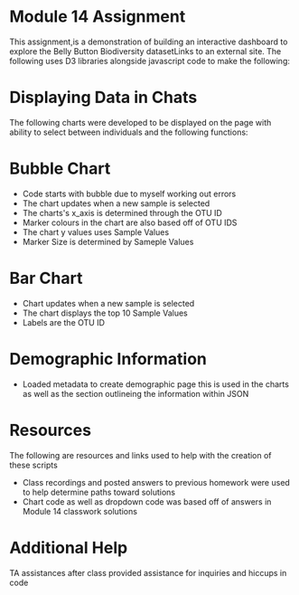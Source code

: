 # Module 14 Assignment

This assignment,is a demonstration of building an interactive dashboard to explore the Belly Button Biodiversity datasetLinks to an external site. The following uses D3 libraries alongside javascript code to make the following:

# Displaying Data in Chats
  The following charts were developed to be displayed on the page with ability to select between individuals and the following functions:
  
  # Bubble Chart
 - Code starts with bubble due to myself working out errors
 - The chart updates when a new sample is selected
 - The charts's x_axis is determined through the OTU ID
 - Marker colours in the chart are also based off of OTU IDS
 - The chart y values uses Sample Values
 - Marker Size is determined by Sameple Values

 # Bar Chart
 - Chart updates when a new sample is selected 
 - The chart displays the top 10 Sample Values
 - Labels are the OTU ID

# Demographic Information
- Loaded metadata to create demographic page this is used in the charts as well as the section outlineing the information within JSON

# Resources
The following are resources and links used to help with the creation of these scripts
 -  Class recordings and posted answers to previous homework were used to help determine paths toward solutions
 -  Chart code as well as dropdown code was based off of answers in Module 14 classwork solutions

# Additional Help 
TA assistances after class provided assistance for inquiries and hiccups in code
